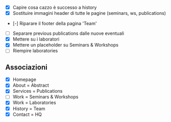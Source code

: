 - [x] Capire cosa cazzo è successo a history
- [x] Sostituire immagini header di tutte le pagine (seminars, ws, publications)
- [-] Riparare il footer della pagina 'Team'
- [ ] Separare previous publications dalle nuove eventuali
- [x] Mettere su i laboratori
- [x] Mettere un placeholder su Seminars & Workshops
- [ ] Riempire laboratories

## Associazioni
- [x] Homepage
- [x] About = Abstract
- [x] Services = Publications
- [ ] Work = Seminars & Workshops
- [x] Work = Laboratories
- [x] History = Team
- [x] Contact = HQ
